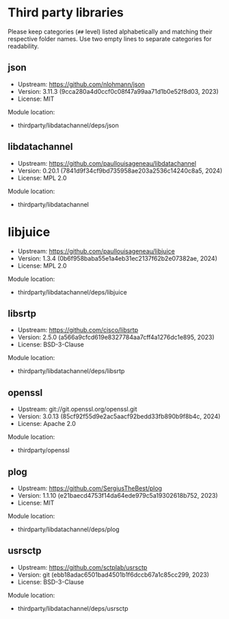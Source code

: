 # Third party libraries

Please keep categories (`##` level) listed alphabetically and matching their
respective folder names. Use two empty lines to separate categories for
readability.


## json

- Upstream: https://github.com/nlohmann/json
- Version: 3.11.3 (9cca280a4d0ccf0c08f47a99aa71d1b0e52f8d03, 2023)
- License: MIT

Module location:

- thirdparty/libdatachannel/deps/json


## libdatachannel

- Upstream: https://github.com/paullouisageneau/libdatachannel
- Version: 0.20.1 (7841d9f34cf9bd735958ae203a2536c14240c8a5, 2024)
- License: MPL 2.0

Module location:

- thirdparty/libdatachannel


# libjuice

- Upstream: https://github.com/paullouisageneau/libjuice
- Version: 1.3.4 (0b6f958baba55e1a4eb31ec2137f62b2e07382ae, 2024)
- License: MPL 2.0

Module location:

- thirdparty/libdatachannel/deps/libjuice


## libsrtp

- Upstream: https://github.com/cisco/libsrtp
- Version: 2.5.0 (a566a9cfcd619e8327784aa7cff4a1276dc1e895, 2023)
- License: BSD-3-Clause

Module location:

- thirdparty/libdatachannel/deps/libsrtp


## openssl

- Upstream: git://git.openssl.org/openssl.git
- Version: 3.0.13 (85cf92f55d9e2ac5aacf92bedd33fb890b9f8b4c, 2024)
- License: Apache 2.0

Module location:

- thirdparty/openssl


## plog

- Upstream: https://github.com/SergiusTheBest/plog
- Version: 1.1.10 (e21baecd4753f14da64ede979c5a19302618b752, 2023)
- License: MIT

Module location:

- thirdparty/libdatachannel/deps/plog


## usrsctp

- Upstream: https://github.com/sctplab/usrsctp
- Version: git (ebb18adac6501bad4501b1f6dccb67a1c85cc299, 2023)
- License: BSD-3-Clause

Module location:

- thirdparty/libdatachannel/deps/usrsctp
